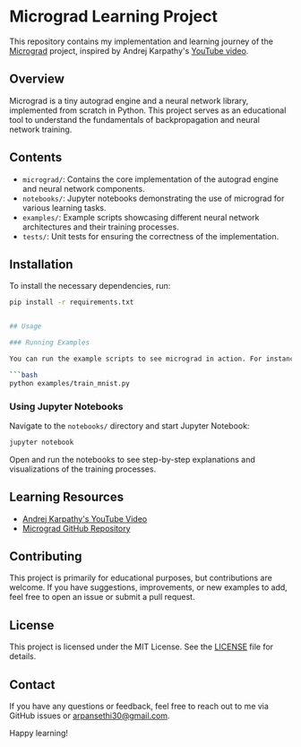 # Micrograd Learning Project

This repository contains my implementation and learning journey of the [Micrograd](https://github.com/karpathy/micrograd) project, inspired by Andrej Karpathy's [YouTube video](https://www.youtube.com/watch?v=VMj-3S1tku0).

## Overview

Micrograd is a tiny autograd engine and a neural network library, implemented from scratch in Python. This project serves as an educational tool to understand the fundamentals of backpropagation and neural network training.

## Contents

- `micrograd/`: Contains the core implementation of the autograd engine and neural network components.
- `notebooks/`: Jupyter notebooks demonstrating the use of micrograd for various learning tasks.
- `examples/`: Example scripts showcasing different neural network architectures and their training processes.
- `tests/`: Unit tests for ensuring the correctness of the implementation.

## Installation

To install the necessary dependencies, run:

```bash
pip install -r requirements.txt


## Usage

### Running Examples

You can run the example scripts to see micrograd in action. For instance:

```bash
python examples/train_mnist.py
```

### Using Jupyter Notebooks

Navigate to the `notebooks/` directory and start Jupyter Notebook:

```bash
jupyter notebook
```

Open and run the notebooks to see step-by-step explanations and visualizations of the training processes.

## Learning Resources

- [Andrej Karpathy's YouTube Video](https://www.youtube.com/watch?v=VMj-3S1tku0)
- [Micrograd GitHub Repository](https://github.com/karpathy/micrograd)

## Contributing

This project is primarily for educational purposes, but contributions are welcome. If you have suggestions, improvements, or new examples to add, feel free to open an issue or submit a pull request.

## License

This project is licensed under the MIT License. See the [LICENSE](LICENSE) file for details.

## Contact

If you have any questions or feedback, feel free to reach out to me via GitHub issues or [arpansethi30@gmail.com](mailto:arpansethi30@gmail.com).

Happy learning!
```
